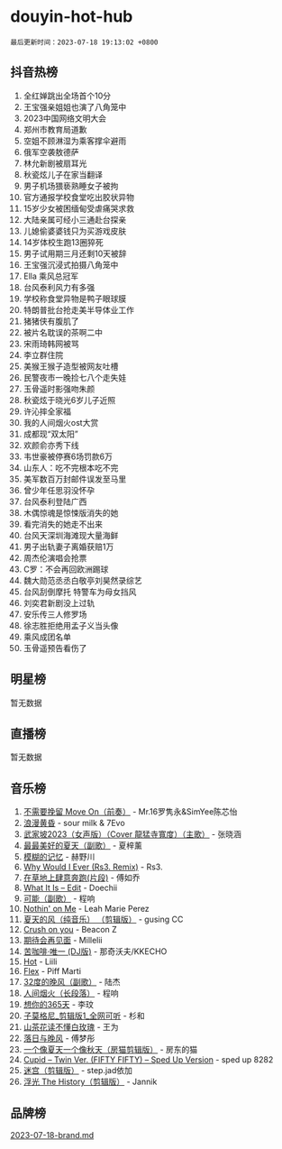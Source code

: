 # douyin-hot-hub

`最后更新时间：2023-07-18 19:13:02 +0800`

## 抖音热榜

1. 全红婵跳出全场首个10分
1. 王宝强亲姐姐也演了八角笼中
1. 2023中国网络文明大会
1. 郑州市教育局道歉
1. 空姐不顾淋湿为乘客撑伞避雨
1. 俄军空袭敖德萨
1. 林允新剧被扇耳光
1. 秋瓷炫儿子在家当翻译
1. 男子机场猥亵熟睡女子被拘
1. 官方通报学校食堂吃出胶状异物
1. 15岁少女被困缅甸受虐痛哭求救
1. 大陆亲属可经小三通赴台探亲
1. 儿媳偷婆婆钱只为买游戏皮肤
1. 14岁体校生跑13圈猝死
1. 男子试用期三月还剩10天被辞
1. 王宝强沉浸式拍摄八角笼中
1. Ella 乘风总冠军
1. 台风泰利风力有多强
1. 学校称食堂异物是鸭子眼球膜
1. 特朗普批台抢走美半导体业工作
1. 猪猪侠有腹肌了
1. 被片名耽误的茶啊二中
1. 宋雨琦韩网被骂
1. 李立群住院
1. 美猴王猴子造型被网友吐槽
1. 民警夜市一晚捡七八个走失娃
1. 玉骨遥时影强吻朱颜
1. 秋瓷炫于晓光6岁儿子近照
1. 许沁摔全家福
1. 我的人间烟火ost大赏
1. 成都现“双太阳”
1. 欢颜俞亦秀下线
1. 韦世豪被停赛6场罚款6万
1. 山东人：吃不完根本吃不完
1. 美军数百万封邮件误发至马里
1. 曾少年任思羽没怀孕
1. 台风泰利登陆广西
1. 木偶惊魂是惊悚版消失的她
1. 看完消失的她走不出来
1. 台风天深圳海滩现大量海鲜
1. 男子出轨妻子离婚获赔1万
1. 周杰伦演唱会抢票
1. C罗：不会再回欧洲踢球
1. 魏大勋范丞丞白敬亭刘昊然录综艺
1. 台风刮倒摩托 特警车为母女挡风
1. 刘奕君新剧没上过轨
1. 安乐传三人修罗场
1. 徐志胜拒绝用孟子义当头像
1. 乘风成团名单
1. 玉骨遥预告看伤了

## 明星榜

暂无数据

## 直播榜

暂无数据

## 音乐榜

1. [不需要挽留 Move On（前奏）](https://sf3-cdn-tos.douyinstatic.com/obj/tos-cn-ve-2774/ooCBhgCCkF4nExzQL9WZSUbitfA8IsDkgQIYhe) - Mr.16罗隽永&SimYee陈芯怡
1. [浪漫黄昏](https://sf6-cdn-tos.douyinstatic.com/obj/tos-cn-ve-2774/a2e4e0b8cf8b4cc0a6bfed7cd21bd5a0) - sour milk & 7Evo
1. [武家坡2023（女声版）（Cover 龍猛寺寬度）（主歌）](https://sf6-cdn-tos.douyinstatic.com/obj/tos-cn-ve-2774/oEIACj0tGBoytgZUwEUCP8DAIgnZfwGIfb9xjD) - 张晓涵
1. [最最美好的夏天（副歌）](https://sf3-cdn-tos.douyinstatic.com/obj/tos-cn-ve-2774/o4FMghDLZkPIkCutdrsXlbTHcaZztBfeCp9AFS) - 夏梓薰
1. [模糊的记忆](https://sf3-cdn-tos.douyinstatic.com/obj/tos-cn-ve-2774/ocrRNOQnkB1MNO9eD1sd3CIytBehbIbglZUFAT) - 赫野川
1. [Why Would I Ever (Rs3. Remix)](https://sf6-cdn-tos.douyinstatic.com/obj/tos-cn-ve-2774/oQNX0xZhO8IXeCRjCJQUZzkfQNLi2ItDAzEBgz) - Rs3.
1. [在草地上肆意奔跑(片段)](https://sf3-cdn-tos.douyinstatic.com/obj/tos-cn-ve-2774/8831d494742f45dabdfa8adb8b817259) - 傅如乔
1. [What It Is – Edit](https://sf3-cdn-tos.douyinstatic.com/obj/tos-cn-ve-2774/o0mszhwrI3yCyGWBMAaQUof2lTzIXANSLrBh4L) - Doechii
1. [可能（副歌）](https://sf3-cdn-tos.douyinstatic.com/obj/tos-cn-ve-2774/cde1731888894259b333569393c2fb51) - 程响
1. [Nothin' on Me](https://sf3-cdn-tos.douyinstatic.com/obj/tos-cn-ve-2774/4db3d954346848aaa9ec9709bb1eace1) - Leah Marie Perez
1. [夏天的风（纯音乐） （剪辑版）](https://sf6-cdn-tos.douyinstatic.com/obj/tos-cn-ve-2774/oUzLjBZZFQAoNRmGokEeD5zfQCObp6UeFAnTa6) - gusing CC
1. [Crush on you](https://sf3-cdn-tos.douyinstatic.com/obj/tos-cn-ve-2774/b23c3d5786714e90898fb2a43fb44ff7) - Beacon Z
1. [期待会再见面](https://sf6-cdn-tos.douyinstatic.com/obj/tos-cn-ve-2774/oILtyb5PbgnZnnFogRIDCNBDmAzeQk8BjThRfX) - Millelii
1. [苦咖啡·唯一 (DJ版)](https://sf3-cdn-tos.douyinstatic.com/obj/tos-cn-ve-2774/oohZWXUzNXlh9bzpBgNUfJCQHGILwWgDBaejQt) - 那奇沃夫/KKECHO
1. [Hot](https://sf3-cdn-tos.douyinstatic.com/obj/tos-cn-ve-2774/a63be641febf4335a8996c8a877dee1c) - Liili
1. [Flex](https://sf6-cdn-tos.douyinstatic.com/obj/tos-cn-ve-2774/fdd81ae057724bbe9f599a36af513da8) - Piff Marti
1. [32度的晚风（副歌）](https://sf6-cdn-tos.douyinstatic.com/obj/tos-cn-ve-2774/o8mEd4CARee2Lv5ReRW2KyIyZ9Q1YojfPZyXHA) - 陆杰
1. [人间烟火（长段落）](https://sf3-cdn-tos.douyinstatic.com/obj/tos-cn-ve-2774/eeb7f9f284d74db097f8341ace44bfa2) - 程响
1. [想你的365天](https://sf6-cdn-tos.douyinstatic.com/obj/tos-cn-ve-2774/f9f7574abe01480a95d11e74817984b4) - 李玟
1. [子莫格尼_剪辑版1_全网可听](https://sf3-cdn-tos.douyinstatic.com/obj/tos-cn-ve-2774/okgjBiZZDqmeFfACngDQ48okZJ9knBMDtbwo8Q) - 杉和
1. [山茶花读不懂白玫瑰](https://sf6-cdn-tos.douyinstatic.com/obj/tos-cn-ve-2774/osfn8B7DktrRHEPJgPCfDbw7QDQEkwC16BxZg9) - 王为
1. [落日与晚风](https://sf3-cdn-tos.douyinstatic.com/obj/tos-cn-ve-2774/oIGWNBzwrUqAmfsCxckzkGhWQIaAAUgU19HChy) - 傅梦彤
1. [一个像夏天一个像秋天（房猫剪辑版）](https://sf3-cdn-tos.douyinstatic.com/obj/tos-cn-ve-2774/a5a649d88ef0437b918efc8be7005a59) - 房东的猫
1. [Cupid – Twin Ver. (FIFTY FIFTY) – Sped Up Version](https://sf3-cdn-tos.douyinstatic.com/obj/tos-cn-ve-2774/oMonQQ6t8nCfUnw44y8XBZkJytCgEBtWYebB2D) - sped up 8282
1. [迷宫（剪辑版）](https://sf6-cdn-tos.douyinstatic.com/obj/tos-cn-ve-2774/oUkKabRnnDiI8GjaQrDHYQh0VCgQB0AA4ezefF) - step.jad依加
1. [浮光 The History（剪辑版）](https://sf3-cdn-tos.douyinstatic.com/obj/tos-cn-ve-2774/oIkABGgUD0nCgDneOBBKSj79UBoAZtQjIi3fbl) - Jannik

## 品牌榜

[2023-07-18-brand.md](2023-07-18-brand.md)
